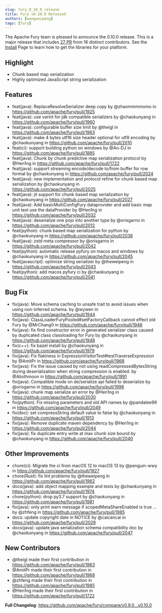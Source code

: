 ```yaml
---
slug: fury_0_10_0_release
title: Fury v0.10.0 Released
authors: [wangweipeng]
tags: [fury]
---
```


The Apache Fury team is pleased to announce the 0.10.0 release. This is a major release that includes [27 PR](https://github.com/apache/fury/compare/v0.9.0...v0.10.0) from 16 distinct contributors. See the [Install](https://fury.apache.org/docs/start/install) Page to learn how to get the libraries for your platform.

## Highlight

* Chunk based map serialization
* Highly optimized JavaScript string serialization

## Features

* feat(java): ReplaceResolveSerializer deep copy by @zhaommmmomo in https://github.com/apache/fury/pull/1925
* feat(java): use varint for jdk compatible serializers by @chaokunyang in https://github.com/apache/fury/pull/1960
* feat(java): configurable buffer size limit by @theigl in https://github.com/apache/fury/pull/1963
* feat(java): make 4 bytes utf16 size header optional for utf8 encoding by @chaokunyang in https://github.com/apache/fury/pull/2010
* feat(ci): support building python on windows by @An-DJ in https://github.com/apache/fury/pull/1885
* feat(java): Chunk by chunk predictive map serialization protocol by @Hen1ng in https://github.com/apache/fury/pull/1722
* feat(java): support streaming encode/decode to/from buffer for row format by @chaokunyang in https://github.com/apache/fury/pull/2024
* feat(java): new implementation and protocol refine for chunk based map serialization by @chaokunyang in https://github.com/apache/fury/pull/2025
* feat(java): jit support for chunk based map serialization by @chaokunyang in https://github.com/apache/fury/pull/2027
* feat(java): Add basicMultiConfigFury dataprovider and add basic map unit test use the dataProvider by @Hen1ng in https://github.com/apache/fury/pull/2032
* feat(java): deserialize one pojo into another type by @orisgarno in https://github.com/apache/fury/pull/2012
* feat(python): chunk based map serialization for python by @chaokunyang in https://github.com/apache/fury/pull/2038
* feat(java): zstd meta compressor by @orisgarno in https://github.com/apache/fury/pull/2042
* feat(python): automatic release pyfury on macos and windows by @chaokunyang in https://github.com/apache/fury/pull/2045
* feat(javascript): optimize  string serializer by @theweipeng in https://github.com/apache/fury/pull/2043
* feat(python): add macos pyfury ci by @chaokunyang in https://github.com/apache/fury/pull/2041

## Bug Fix

* fix(java): Move schema caching to unsafe trait to avoid issues when using non-inferred schema. by @wywen in https://github.com/apache/fury/pull/1944
* fix(java): ClassLoaderFuryPooled#setFactoryCallback cannot effect old Fury by @MrChang0 in https://github.com/apache/fury/pull/1946
* fix(java): fix find constructor error in generated serializer class caused by duplicated class classloading for Fury by @chaokunyang in https://github.com/apache/fury/pull/1948
* fix(c++): fix bazel install by @chaokunyang in https://github.com/apache/fury/pull/1979
* fix(java): Fix flakiness in ExpressionVisitorTest#testTraverseExpression by @AmitPr in https://github.com/apache/fury/pull/1968
* fix(java): Fix the issue caused by not using readCompressedBytesString during deserialization when string compression is enabled. by @Aliothmoon in https://github.com/apache/fury/pull/1991
* fix(java): Compatible mode on de/serialize api failed to deserialize by @orisgarno in https://github.com/apache/fury/pull/1996
* fix(java): chunk map serialize an error by @Hen1ng in https://github.com/apache/fury/pull/2030
* fix(python): Fix missing parameters and old API names by @pandalee99 in https://github.com/apache/fury/pull/2049
* fix(doc): set compressString default value to false by @chaokunyang in https://github.com/apache/fury/pull/1913
* fix(java): Remove duplicate maven dependency by @Hen1ng in https://github.com/apache/fury/pull/2044
* fix(java): fix duplicate entry write at max chunk size bound by @chaokunyang in https://github.com/apache/fury/pull/2040

## Other Improvements

* chore(ci): Migrate the ci from macOS 12 to macOS 13 by @penguin-wwy in https://github.com/apache/fury/pull/1927
* chore(Rust): fix lint problems by @theweipeng in https://github.com/apache/fury/pull/1962
* docs(java): add object mapping example and tests by @chaokunyang in https://github.com/apache/fury/pull/1974
* chore(python): drop py3.7 support by @chaokunyang in https://github.com/apache/fury/pull/1981
* fix(java): only print warn message if scopedMetaShareEnabled is true … by @zhfeng in https://github.com/apache/fury/pull/1985
* docs: update copyright date in NOTICE by @caicancai in https://github.com/apache/fury/pull/2029
* docs(java): update java serialization schema compatibility doc by @chaokunyang in https://github.com/apache/fury/pull/2047

## New Contributors

* @theigl made their first contribution in https://github.com/apache/fury/pull/1963
* @AmitPr made their first contribution in https://github.com/apache/fury/pull/1968
* @zhfeng made their first contribution in https://github.com/apache/fury/pull/1985
* @Hen1ng made their first contribution in https://github.com/apache/fury/pull/1722

**Full Changelog**: https://github.com/apache/fury/compare/v0.9.0...v0.10.0
